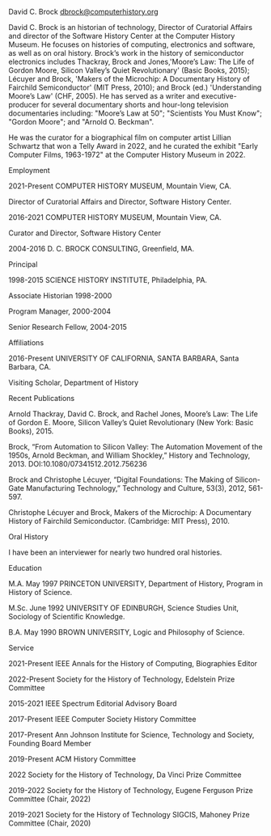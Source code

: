 David C. Brock
dbrock@computerhistory.org

David C. Brock is an historian of technology, Director of Curatorial Affairs and director of the Software History Center at the Computer History Museum. He focuses on histories of computing, electronics and software, as well as on oral history. Brock’s work in the history of semiconductor electronics includes Thackray, Brock and Jones,'Moore’s Law: The Life of Gordon Moore, Silicon Valley’s Quiet Revolutionary' (Basic Books, 2015); Lécuyer and Brock, 'Makers of the Microchip: A Documentary History of Fairchild Semiconductor' (MIT Press, 2010); and Brock (ed.) 'Understanding Moore’s Law' (CHF, 2005). He has served as a writer and executive-producer for several documentary shorts and hour-long television documentaries including: "Moore’s Law at 50"; "Scientists You Must Know"; "Gordon Moore"; and "Arnold O. Beckman".

He was the curator for a biographical film on computer artist Lillian Schwartz that won a Telly Award in 2022, and he curated the exhibit "Early Computer Films, 1963-1972" at the Computer History Museum in 2022.

Employment

2021-Present	COMPUTER HISTORY MUSEUM, Mountain View, CA.

Director of Curatorial Affairs and Director, Software History Center.

2016-2021	COMPUTER HISTORY MUSEUM, Mountain View, CA.

Curator and Director, Software History Center

2004-2016	D. C. BROCK CONSULTING, Greenfield, MA.
		      
Principal

1998-2015	SCIENCE HISTORY INSTITUTE, Philadelphia, PA. 
        	 
Associate Historian 1998-2000

Program Manager, 2000-2004
        	
Senior Research Fellow, 2004-2015

Affiliations

2016-Present	UNIVERSITY OF CALIFORNIA, SANTA BARBARA, Santa Barbara, CA.

Visiting Scholar, Department of History

Recent Publications 

Arnold Thackray, David C. Brock, and Rachel Jones, Moore’s Law: The Life of Gordon E. Moore, Silicon Valley’s Quiet Revolutionary (New York: Basic Books), 2015.

Brock, “From Automation to Silicon Valley: The Automation Movement of the 1950s, Arnold Beckman, and William Shockley,” History and Technology, 2013. DOI:10.1080/07341512.2012.756236

Brock and Christophe Lécuyer, “Digital Foundations: The Making of Silicon-Gate Manufacturing Technology,” Technology and Culture, 53(3), 2012, 561-597.

Christophe Lécuyer and Brock, Makers of the Microchip: A Documentary History of Fairchild Semiconductor. (Cambridge: MIT Press), 2010.

Oral History

I have been an interviewer for nearly two hundred oral histories.

Education

M.A. May 1997	PRINCETON UNIVERSITY, Department of History, Program in History of Science.

M.Sc. June 1992	UNIVERSITY OF EDINBURGH, Science Studies Unit, Sociology of Scientific Knowledge.

B.A. May 1990	BROWN UNIVERSITY, Logic and Philosophy of Science.

Service

2021-Present	IEEE Annals for the History of Computing, Biographies Editor

2022-Present	Society for the History of Technology, Edelstein Prize Committee

2015-2021	IEEE Spectrum Editorial Advisory Board

2017-Present	IEEE Computer Society History Committee

2017-Present	Ann Johnson Institute for Science, Technology and Society, Founding Board Member

2019-Present	ACM History Committee

2022		Society for the History of Technology, Da Vinci Prize Committee 

2019-2022	Society for the History of Technology, Eugene Ferguson Prize Committee (Chair, 2022)

2019-2021	Society for the History of Technology SIGCIS, Mahoney Prize Committee (Chair, 2020)
